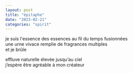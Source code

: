 ```yaml
---
layout: post
title: "épitaphe"
date: "2023-02-21"
categories: "spirit"
---
```


je suis l'essence des essences au fil du temps fusionnées  
une urne vivace remplie de fragrances multiples  
et je brûle  

effluve naturelle élevée jusqu’au ciel  
j’espère être agréable à mon créateur  
